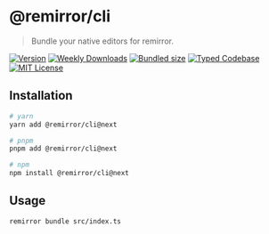 # @remirror/cli

> Bundle your native editors for remirror.

[![Version][version]][npm] [![Weekly Downloads][downloads-badge]][npm] [![Bundled size][size-badge]][size] [![Typed Codebase][typescript]](#) [![MIT License][license]](#)

[version]: https://flat.badgen.net/npm/v/@remirror/cli/next
[npm]: https://npmjs.com/package/@remirror/cli/v/next
[license]: https://flat.badgen.net/badge/license/MIT/purple
[size]: https://bundlephobia.com/result?p=@remirror/cli@next
[size-badge]: https://flat.badgen.net/bundlephobia/minzip/@remirror/cli
[typescript]: https://flat.badgen.net/badge/icon/TypeScript?icon=typescript&label
[downloads-badge]: https://badgen.net/npm/dw/@remirror/cli/red?icon=npm

## Installation

```bash
# yarn
yarn add @remirror/cli@next

# pnpm
pnpm add @remirror/cli@next

# npm
npm install @remirror/cli@next
```

## Usage

```bash
remirror bundle src/index.ts
```
